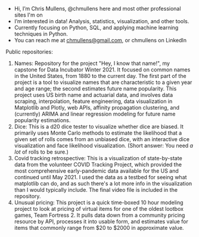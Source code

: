 - Hi, I’m Chris Mullens, @chmullens here and most other professional sites I'm on
- I’m interested in data! Analysis, statistics, visualization, and other tools.
- Currently focusing on Python, SQL, and applying machine learning techniques in Python.
- You can reach me at chmullens@gmail.com, or chmullens on LinkedIn
 
Public repositories:
1. Names: Repository for the project "Hey, I know that name!", my capstone for Data Incubator Winter 2021. It focused on common names in the United States, from 1880 to the current day. The first part of the project is a tool to visualize names that are characteristic to a given year and age range; the second estimates future name popularity. This project uses US birth name and actuarial data, and involves data scraping, interpolation, feature engineering, data visualization in Matplotlib and Plotly, web APIs, affinity propagation clustering, and (currently) ARIMA and linear regression modeling for future name popularity estimations. 
2. Dice: This is a d20 dice tester to visualize whether dice are biased. It primarily uses Monte Carlo methods to estimate the likelihood that a given set of rolls comes from an unbiased dice, with an interactive dice visualization and face likelihood visualization. (Short answer: You need *a lot* of rolls to be sure.)
3. Covid tracking retrospective: This is a visualization of state-by-state data from the volunteer COVID Tracking Project, which provided the most comprehensive early-pandemic data available for the US and continued until May 2021. I used the data as a testbed for seeing what matplotlib can do, and as such there's a lot more info in the visualization than I would typically include. The final video file is included in the repository.
4. Unusual pricing: This project is a quick time-boxed 10 hour modeling project to look at pricing of virtual items for one of the oldest lootbox games, Team Fortress 2. It pulls data down from a community pricing resource by API, processes it into usable form, and estimates value for items that commonly range from $20 to $2000 in approximate value. 


<!---
chmullens/chmullens is a ✨ special ✨ repository because its `README.md` (this file) appears on your GitHub profile.
You can click the Preview link to take a look at your changes.
--->
